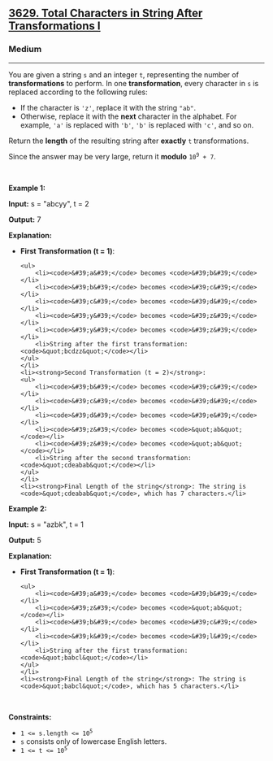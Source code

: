 <h2><a href="https://leetcode.com/problems/total-characters-in-string-after-transformations-i">3629. Total Characters in String After Transformations I</a></h2><h3>Medium</h3><hr><p>You are given a string <code>s</code> and an integer <code>t</code>, representing the number of <strong>transformations</strong> to perform. In one <strong>transformation</strong>, every character in <code>s</code> is replaced according to the following rules:</p>

<ul>
	<li>If the character is <code>&#39;z&#39;</code>, replace it with the string <code>&quot;ab&quot;</code>.</li>
	<li>Otherwise, replace it with the <strong>next</strong> character in the alphabet. For example, <code>&#39;a&#39;</code> is replaced with <code>&#39;b&#39;</code>, <code>&#39;b&#39;</code> is replaced with <code>&#39;c&#39;</code>, and so on.</li>
</ul>

<p>Return the <strong>length</strong> of the resulting string after <strong>exactly</strong> <code>t</code> transformations.</p>

<p>Since the answer may be very large, return it <strong>modulo</strong><!-- notionvc: eb142f2b-b818-4064-8be5-e5a36b07557a --> <code>10<sup>9</sup> + 7</code>.</p>

<p>&nbsp;</p>
<p><strong class="example">Example 1:</strong></p>

<div class="example-block">
<p><strong>Input:</strong> <span class="example-io">s = &quot;abcyy&quot;, t = 2</span></p>

<p><strong>Output:</strong> <span class="example-io">7</span></p>

<p><strong>Explanation:</strong></p>

<ul>
	<li><strong>First Transformation (t = 1)</strong>:

	<ul>
		<li><code>&#39;a&#39;</code> becomes <code>&#39;b&#39;</code></li>
		<li><code>&#39;b&#39;</code> becomes <code>&#39;c&#39;</code></li>
		<li><code>&#39;c&#39;</code> becomes <code>&#39;d&#39;</code></li>
		<li><code>&#39;y&#39;</code> becomes <code>&#39;z&#39;</code></li>
		<li><code>&#39;y&#39;</code> becomes <code>&#39;z&#39;</code></li>
		<li>String after the first transformation: <code>&quot;bcdzz&quot;</code></li>
	</ul>
	</li>
	<li><strong>Second Transformation (t = 2)</strong>:
	<ul>
		<li><code>&#39;b&#39;</code> becomes <code>&#39;c&#39;</code></li>
		<li><code>&#39;c&#39;</code> becomes <code>&#39;d&#39;</code></li>
		<li><code>&#39;d&#39;</code> becomes <code>&#39;e&#39;</code></li>
		<li><code>&#39;z&#39;</code> becomes <code>&quot;ab&quot;</code></li>
		<li><code>&#39;z&#39;</code> becomes <code>&quot;ab&quot;</code></li>
		<li>String after the second transformation: <code>&quot;cdeabab&quot;</code></li>
	</ul>
	</li>
	<li><strong>Final Length of the string</strong>: The string is <code>&quot;cdeabab&quot;</code>, which has 7 characters.</li>
</ul>
</div>

<p><strong class="example">Example 2:</strong></p>

<div class="example-block">
<p><strong>Input:</strong> <span class="example-io">s = &quot;azbk&quot;, t = 1</span></p>

<p><strong>Output:</strong> <span class="example-io">5</span></p>

<p><strong>Explanation:</strong></p>

<ul>
	<li><strong>First Transformation (t = 1)</strong>:

	<ul>
		<li><code>&#39;a&#39;</code> becomes <code>&#39;b&#39;</code></li>
		<li><code>&#39;z&#39;</code> becomes <code>&quot;ab&quot;</code></li>
		<li><code>&#39;b&#39;</code> becomes <code>&#39;c&#39;</code></li>
		<li><code>&#39;k&#39;</code> becomes <code>&#39;l&#39;</code></li>
		<li>String after the first transformation: <code>&quot;babcl&quot;</code></li>
	</ul>
	</li>
	<li><strong>Final Length of the string</strong>: The string is <code>&quot;babcl&quot;</code>, which has 5 characters.</li>
</ul>
</div>

<p>&nbsp;</p>
<p><strong>Constraints:</strong></p>

<ul>
	<li><code>1 &lt;= s.length &lt;= 10<sup>5</sup></code></li>
	<li><code>s</code> consists only of lowercase English letters.</li>
	<li><code>1 &lt;= t &lt;= 10<sup>5</sup></code></li>
</ul>
